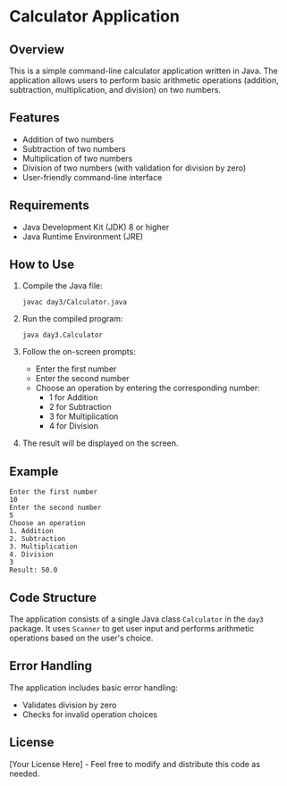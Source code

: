 # Calculator Application

## Overview
This is a simple command-line calculator application written in Java. The application allows users to perform basic arithmetic operations (addition, subtraction, multiplication, and division) on two numbers.

## Features
- Addition of two numbers
- Subtraction of two numbers
- Multiplication of two numbers
- Division of two numbers (with validation for division by zero)
- User-friendly command-line interface

## Requirements
- Java Development Kit (JDK) 8 or higher
- Java Runtime Environment (JRE)

## How to Use
1. Compile the Java file:
   ```
   javac day3/Calculator.java
   ```

2. Run the compiled program:
   ```
   java day3.Calculator
   ```

3. Follow the on-screen prompts:
   - Enter the first number
   - Enter the second number
   - Choose an operation by entering the corresponding number:
     - 1 for Addition
     - 2 for Subtraction
     - 3 for Multiplication
     - 4 for Division

4. The result will be displayed on the screen.

## Example
```
Enter the first number
10
Enter the second number
5
Choose an operation
1. Addition
2. Subtraction
3. Multiplication
4. Division
3
Result: 50.0
```

## Code Structure
The application consists of a single Java class `Calculator` in the `day3` package. It uses `Scanner` to get user input and performs arithmetic operations based on the user's choice.

## Error Handling
The application includes basic error handling:
- Validates division by zero
- Checks for invalid operation choices

## License
[Your License Here] - Feel free to modify and distribute this code as needed.
